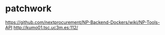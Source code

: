 # patchwork
https://github.com/nextprocurement/NP-Backend-Dockers/wiki/NP-Tools-API
http://kumo01.tsc.uc3m.es:112/
